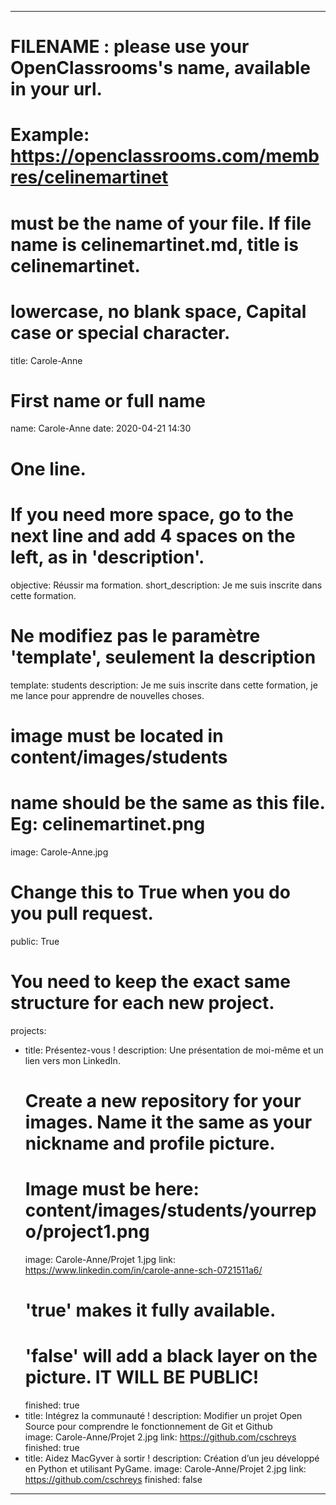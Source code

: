----

 # FILENAME : please use your OpenClassrooms's name, available in your url.
# Example: https://openclassrooms.com/membres/celinemartinet
# must be the name of your file. If file name is celinemartinet.md, title is celinemartinet.
# lowercase, no blank space, Capital case or special character.
title: Carole-Anne

 # First name or full name
name: Carole-Anne
date: 2020-04-21 14:30

 # One line.
# If you need more space, go to the next line and add 4 spaces on the left, as in 'description'.
objective: Réussir ma formation.
short_description: Je me suis inscrite dans cette formation.

 # Ne modifiez pas le paramètre 'template', seulement la description
template: students
description:
    Je me suis inscrite dans cette formation, je me lance pour apprendre de nouvelles choses.

 # image must be located in content/images/students
# name should be the same as this file. Eg: celinemartinet.png
image: Carole-Anne.jpg

 # Change this to True when you do you pull request.
public: True

 # You need to keep the exact same structure for each new project.
projects:
  - title: Présentez-vous !
    description: Une présentation de moi-même et un lien vers mon LinkedIn.
    # Create a new repository for your images. Name it the same as your nickname and profile picture.
    # Image must be here: content/images/students/yourrepo/project1.png
    image: Carole-Anne/Projet 1.jpg
    link: https://www.linkedin.com/in/carole-anne-sch-0721511a6/
    # 'true' makes it fully available.
    # 'false' will add a black layer on the picture. IT WILL BE PUBLIC!
    finished: true
  - title: Intégrez la communauté !
    description: Modifier un projet Open Source pour comprendre le fonctionnement de Git et Github  
    image: Carole-Anne/Projet 2.jpg
    link: https://github.com/cschreys
    finished: true
  - title: Aidez MacGyver à sortir !
    description: Création d’un jeu développé en Python et utilisant PyGame.
    image: Carole-Anne/Projet 2.jpg
    link: https://github.com/cschreys
    finished: false
---
